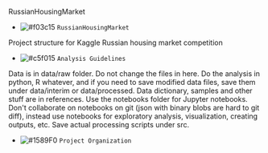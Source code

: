 RussianHousingMarket
- ![#f03c15](https://placehold.it/15/f03c15/000000?text=+) `RussianHousingMarket`

Project structure for Kaggle Russian housing market competition
- ![#c5f015](https://placehold.it/15/c5f015/000000?text=+) `Analysis Guidelines`


Data is in data/raw folder. Do not change the files in here. Do the analysis in python, R whatever, and if you need to save modified data files, save them under data/interim or data/processed.
Data dictionary, samples and other stuff are in references.
Use the notebooks folder for Jupyter notebooks. Don't collaborate on notebooks on git (json with binary blobs are hard to git diff), instead use notebooks for exploratory analysis, visualization, creating outputs, etc. Save actual processing scripts under src.

- ![#1589F0](https://placehold.it/15/1589F0/000000?text=+) `Project Organization`
